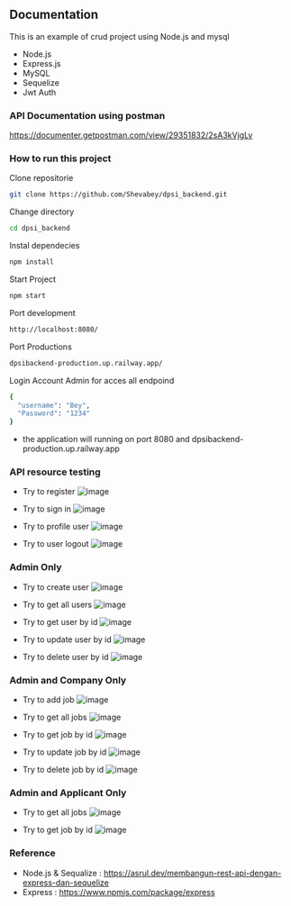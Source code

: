## Documentation
This is an example of crud project using Node.js and mysql

- Node.js
- Express.js
- MySQL
- Sequelize
- Jwt Auth


### API Documentation using postman
https://documenter.getpostman.com/view/29351832/2sA3kVjgLy


### How to run this project
Clone repositorie
```bash
git clone https://github.com/Shevabey/dpsi_backend.git

```
Change directory
```bash
cd dpsi_backend

```
Instal dependecies
```bash
npm install

```
Start Project
```bash
npm start

```
Port development
```bash
http://localhost:8080/

```
Port Productions
```bash
dpsibackend-production.up.railway.app/

```
Login Account Admin for acces all endpoind
```bash
{
  "username": "Bey",
  "Password": "1234"
}

```
- the application will running on port 8080 and dpsibackend-production.up.railway.app

### API resource testing
- Try to register
![image](https://github.com/user-attachments/assets/c859d8b6-9c44-4d6f-9840-d48fe2207322)

- Try to sign in
![image](https://github.com/user-attachments/assets/663ff286-1c97-4f57-8cd7-c7e1bedaef0f)

- Try to profile user
![image](https://github.com/user-attachments/assets/cf33ccb4-29dc-470d-9bfb-c40649b08a8d)

- Try to user logout
![image](https://github.com/user-attachments/assets/a1580b0c-c2ef-4a82-8b7d-27b6b1504c57)

### Admin Only
- Try to create user 
![image](https://github.com/user-attachments/assets/90a91c49-ca85-478e-bd4f-14ddf49fdcf0)

- Try to get all users
![image](https://github.com/user-attachments/assets/6867f373-6371-4fac-8e11-1f65b7d5bd9b)

- Try to get user by id
![image](https://github.com/user-attachments/assets/fa4ea63a-2be8-40a2-a78e-b2075ed65045)

- Try to update user by id
![image](https://github.com/user-attachments/assets/3fa04a86-be32-4c74-a342-54e34b828ebb)

- Try to delete user by id
![image](https://github.com/user-attachments/assets/ed40cc68-c331-4dbf-98dd-79b7a4ca0499)


### Admin and Company Only 
- Try to add job 
  ![image](https://github.com/user-attachments/assets/66658571-ee11-4c98-8c5c-91bc6dac8a9b)

- Try to get all jobs
  ![image](https://github.com/user-attachments/assets/51f96f5b-7af2-4333-b2f4-9ecdb16b1d99)

- Try to  get job by id
  ![image](https://github.com/user-attachments/assets/72170c93-5541-4431-a3de-5a59aeb7f9e2)

- Try to update job by id
  ![image](https://github.com/user-attachments/assets/0d18ca87-2661-4efc-aa9f-6d567795597d)

- Try to delete job by id
  ![image](https://github.com/user-attachments/assets/c4ce2130-12ca-48ee-a1f7-e988d45e5e60)


### Admin and Applicant Only 
- Try to get all jobs
  ![image](https://github.com/user-attachments/assets/efb7c579-97f7-46a3-a265-c58cf6b82534)

- Try to  get job by id
  ![image](https://github.com/user-attachments/assets/c001e738-1a94-4f08-baba-ae6db1dbc166)


### Reference
- Node.js & Sequalize : https://asrul.dev/membangun-rest-api-dengan-express-dan-sequelize
- Express : https://www.npmjs.com/package/express


